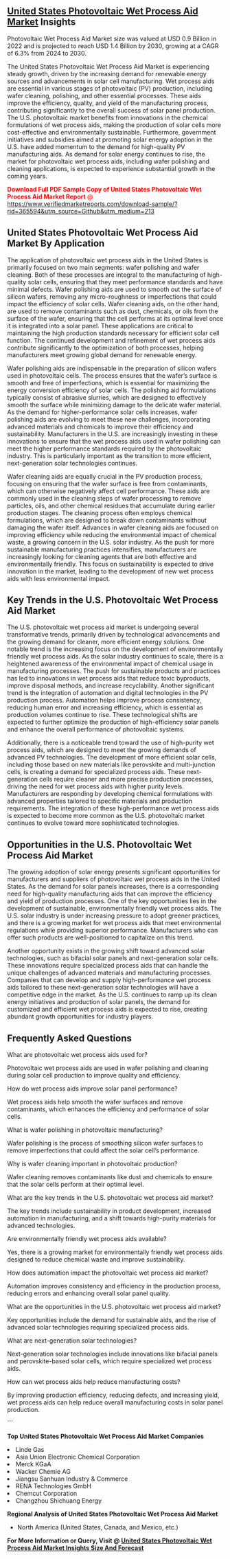 <h2><a href="https://www.verifiedmarketreports.com/download-sample/?rid=365594&amp;utm_source=Github&amp;utm_medium=213" target="_blank">United States Photovoltaic Wet Process Aid Market</a> Insights</h2><p>Photovoltaic Wet Process Aid Market size was valued at USD 0.9 Billion in 2022 and is projected to reach USD 1.4 Billion by 2030, growing at a CAGR of 6.3% from 2024 to 2030.</p><p><p>The United States Photovoltaic Wet Process Aid Market is experiencing steady growth, driven by the increasing demand for renewable energy sources and advancements in solar cell manufacturing. Wet process aids are essential in various stages of photovoltaic (PV) production, including wafer cleaning, polishing, and other essential processes. These aids improve the efficiency, quality, and yield of the manufacturing process, contributing significantly to the overall success of solar panel production. The U.S. photovoltaic market benefits from innovations in the chemical formulations of wet process aids, making the production of solar cells more cost-effective and environmentally sustainable. Furthermore, government initiatives and subsidies aimed at promoting solar energy adoption in the U.S. have added momentum to the demand for high-quality PV manufacturing aids. As demand for solar energy continues to rise, the market for photovoltaic wet process aids, including wafer polishing and cleaning applications, is expected to experience substantial growth in the coming years. <p><span class=""><span style="color: #ff0000;"><strong>Download Full PDF Sample Copy of United States Photovoltaic Wet Process Aid Market Report</strong> @ </span><a href="https://www.verifiedmarketreports.com/download-sample/?rid=365594&amp;utm_source=Github&amp;utm_medium=213" target="_blank">https://www.verifiedmarketreports.com/download-sample/?rid=365594&amp;utm_source=Github&amp;utm_medium=213</a></span></p></p><h2>United States Photovoltaic Wet Process Aid Market By Application</h2><p>The application of photovoltaic wet process aids in the United States is primarily focused on two main segments: wafer polishing and wafer cleaning. Both of these processes are integral to the manufacturing of high-quality solar cells, ensuring that they meet performance standards and have minimal defects. Wafer polishing aids are used to smooth out the surface of silicon wafers, removing any micro-roughness or imperfections that could impact the efficiency of solar cells. Wafer cleaning aids, on the other hand, are used to remove contaminants such as dust, chemicals, or oils from the surface of the wafer, ensuring that the cell performs at its optimal level once it is integrated into a solar panel. These applications are critical to maintaining the high production standards necessary for efficient solar cell function. The continued development and refinement of wet process aids contribute significantly to the optimization of both processes, helping manufacturers meet growing global demand for renewable energy. <p>Wafer polishing aids are indispensable in the preparation of silicon wafers used in photovoltaic cells. The process ensures that the wafer’s surface is smooth and free of imperfections, which is essential for maximizing the energy conversion efficiency of solar cells. The polishing aid formulations typically consist of abrasive slurries, which are designed to effectively smooth the surface while minimizing damage to the delicate wafer material. As the demand for higher-performance solar cells increases, wafer polishing aids are evolving to meet these new challenges, incorporating advanced materials and chemicals to improve their efficiency and sustainability. Manufacturers in the U.S. are increasingly investing in these innovations to ensure that the wet process aids used in wafer polishing can meet the higher performance standards required by the photovoltaic industry. This is particularly important as the transition to more efficient, next-generation solar technologies continues. <p>Wafer cleaning aids are equally crucial in the PV production process, focusing on ensuring that the wafer surface is free from contaminants, which can otherwise negatively affect cell performance. These aids are commonly used in the cleaning steps of wafer processing to remove particles, oils, and other chemical residues that accumulate during earlier production stages. The cleaning process often employs chemical formulations, which are designed to break down contaminants without damaging the wafer itself. Advances in wafer cleaning aids are focused on improving efficiency while reducing the environmental impact of chemical waste, a growing concern in the U.S. solar industry. As the push for more sustainable manufacturing practices intensifies, manufacturers are increasingly looking for cleaning agents that are both effective and environmentally friendly. This focus on sustainability is expected to drive innovation in the market, leading to the development of new wet process aids with less environmental impact. <h2>Key Trends in the U.S. Photovoltaic Wet Process Aid Market</h2><p>The U.S. photovoltaic wet process aid market is undergoing several transformative trends, primarily driven by technological advancements and the growing demand for cleaner, more efficient energy solutions. One notable trend is the increasing focus on the development of environmentally friendly wet process aids. As the solar industry continues to scale, there is a heightened awareness of the environmental impact of chemical usage in manufacturing processes. The push for sustainable products and practices has led to innovations in wet process aids that reduce toxic byproducts, improve disposal methods, and increase recyclability. Another significant trend is the integration of automation and digital technologies in the PV production process. Automation helps improve process consistency, reducing human error and increasing efficiency, which is essential as production volumes continue to rise. These technological shifts are expected to further optimize the production of high-efficiency solar panels and enhance the overall performance of photovoltaic systems.<p>Additionally, there is a noticeable trend toward the use of high-purity wet process aids, which are designed to meet the growing demands of advanced PV technologies. The development of more efficient solar cells, including those based on new materials like perovskite and multi-junction cells, is creating a demand for specialized process aids. These next-generation cells require cleaner and more precise production processes, driving the need for wet process aids with higher purity levels. Manufacturers are responding by developing chemical formulations with advanced properties tailored to specific materials and production requirements. The integration of these high-performance wet process aids is expected to become more common as the U.S. photovoltaic market continues to evolve toward more sophisticated technologies. <h2>Opportunities in the U.S. Photovoltaic Wet Process Aid Market</h2><p>The growing adoption of solar energy presents significant opportunities for manufacturers and suppliers of photovoltaic wet process aids in the United States. As the demand for solar panels increases, there is a corresponding need for high-quality manufacturing aids that can improve the efficiency and yield of production processes. One of the key opportunities lies in the development of sustainable, environmentally friendly wet process aids. The U.S. solar industry is under increasing pressure to adopt greener practices, and there is a growing market for wet process aids that meet environmental regulations while providing superior performance. Manufacturers who can offer such products are well-positioned to capitalize on this trend. <p>Another opportunity exists in the growing shift toward advanced solar technologies, such as bifacial solar panels and next-generation solar cells. These innovations require specialized process aids that can handle the unique challenges of advanced materials and manufacturing processes. Companies that can develop and supply high-performance wet process aids tailored to these next-generation solar technologies will have a competitive edge in the market. As the U.S. continues to ramp up its clean energy initiatives and production of solar panels, the demand for customized and efficient wet process aids is expected to rise, creating abundant growth opportunities for industry players. <h2>Frequently Asked Questions</h2><p>What are photovoltaic wet process aids used for?</p><p>Photovoltaic wet process aids are used in wafer polishing and cleaning during solar cell production to improve quality and efficiency.</p><p>How do wet process aids improve solar panel performance?</p><p>Wet process aids help smooth the wafer surfaces and remove contaminants, which enhances the efficiency and performance of solar cells.</p><p>What is wafer polishing in photovoltaic manufacturing?</p><p>Wafer polishing is the process of smoothing silicon wafer surfaces to remove imperfections that could affect the solar cell’s performance.</p><p>Why is wafer cleaning important in photovoltaic production?</p><p>Wafer cleaning removes contaminants like dust and chemicals to ensure that the solar cells perform at their optimal level.</p><p>What are the key trends in the U.S. photovoltaic wet process aid market?</p><p>The key trends include sustainability in product development, increased automation in manufacturing, and a shift towards high-purity materials for advanced technologies.</p><p>Are environmentally friendly wet process aids available?</p><p>Yes, there is a growing market for environmentally friendly wet process aids designed to reduce chemical waste and improve sustainability.</p><p>How does automation impact the photovoltaic wet process aid market?</p><p>Automation improves consistency and efficiency in the production process, reducing errors and enhancing overall solar panel quality.</p><p>What are the opportunities in the U.S. photovoltaic wet process aid market?</p><p>Key opportunities include the demand for sustainable aids, and the rise of advanced solar technologies requiring specialized process aids.</p><p>What are next-generation solar technologies?</p><p>Next-generation solar technologies include innovations like bifacial panels and perovskite-based solar cells, which require specialized wet process aids.</p><p>How can wet process aids help reduce manufacturing costs?</p><p>By improving production efficiency, reducing defects, and increasing yield, wet process aids can help reduce overall manufacturing costs in solar panel production.</p>```</p><p><strong>Top United States Photovoltaic Wet Process Aid Market Companies</strong></p><div data-test-id=""><p><li>Linde Gas</li><li> Asia Union Electronic Chemical Corporation</li><li> Merck KGaA</li><li> Wacker Chemie AG</li><li> Jiangsu Sanhuan Industry & Commerce</li><li> RENA Technologies GmbH</li><li> Chemcut Corporation</li><li> Changzhou Shichuang Energy</li></p><div><strong>Regional Analysis of&nbsp;United States Photovoltaic Wet Process Aid Market</strong></div><ul><li dir="ltr"><p dir="ltr">North America&nbsp;(United States, Canada, and Mexico, etc.)</p></li></ul><p><strong>For More Information or Query, Visit @&nbsp;</strong><strong><a href="https://www.verifiedmarketreports.com/product/photovoltaic-wet-process-aid-market/?utm_source=Github&amp;utm_medium=213" target="_blank">United States Photovoltaic Wet Process Aid Market Insights Size And Forecast</a></strong></p></div>
